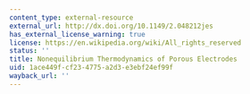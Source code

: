 ```yaml
---
content_type: external-resource
external_url: http://dx.doi.org/10.1149/2.048212jes
has_external_license_warning: true
license: https://en.wikipedia.org/wiki/All_rights_reserved
status: ''
title: Nonequilibrium Thermodynamics of Porous Electrodes
uid: 1ace449f-cf23-4775-a2d3-e3ebf24ef99f
wayback_url: ''
---
```

